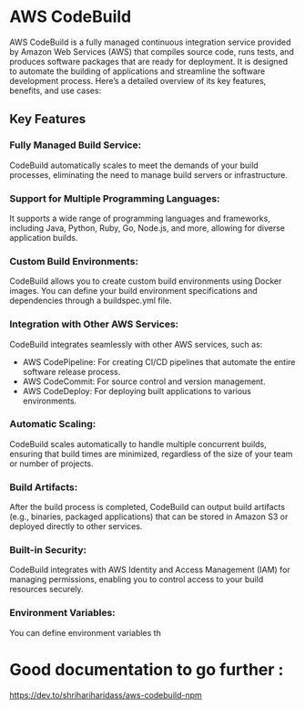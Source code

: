 # AWS CodeBuild
AWS CodeBuild is a fully managed continuous integration service provided by Amazon Web Services (AWS) that compiles source code, runs tests, and produces software packages that are ready for deployment. It is designed to automate the building of applications and streamline the software development process. Here’s a detailed overview of its key features, benefits, and use cases:

## Key Features
### Fully Managed Build Service: 
CodeBuild automatically scales to meet the demands of your build processes, eliminating the need to manage build servers or infrastructure.

### Support for Multiple Programming Languages: 
It supports a wide range of programming languages and frameworks, including Java, Python, Ruby, Go, Node.js, and more, allowing for diverse application builds.

### Custom Build Environments: 
CodeBuild allows you to create custom build environments using Docker images. You can define your build environment specifications and dependencies through a buildspec.yml file.

### Integration with Other AWS Services: 
CodeBuild integrates seamlessly with other AWS services, such as:

- AWS CodePipeline: For creating CI/CD pipelines that automate the entire software release process.
- AWS CodeCommit: For source control and version management.
- AWS CodeDeploy: For deploying built applications to various environments.

### Automatic Scaling: 
CodeBuild scales automatically to handle multiple concurrent builds, ensuring that build times are minimized, regardless of the size of your team or number of projects.

### Build Artifacts:
After the build process is completed, CodeBuild can output build artifacts (e.g., binaries, packaged applications) that can be stored in Amazon S3 or deployed directly to other services.

### Built-in Security:
CodeBuild integrates with AWS Identity and Access Management (IAM) for managing permissions, enabling you to control access to your build resources securely.

### Environment Variables: 
You can define environment variables th


# Good documentation to go further : 
https://dev.to/shrihariharidass/aws-codebuild-npm
